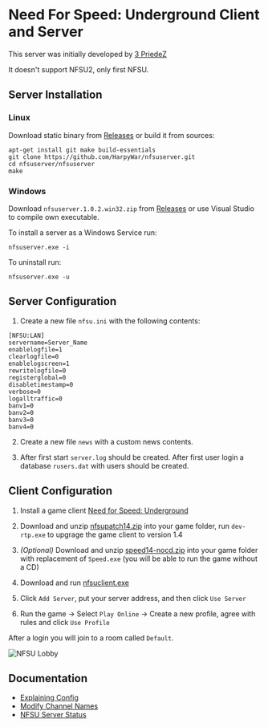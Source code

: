 
# Need For Speed: Underground Client and Server

This server was initially developed by [3 PriedeZ](http://3priedez.net)

It doesn't support NFSU2, only first NFSU.

## Server Installation

### Linux

Download static binary from [Releases](https://github.com/HarpyWar/nfsuserver/releases) or build it from sources:

```
apt-get install git make build-essentials
git clone https://github.com/HarpyWar/nfsuserver.git
cd nfsuserver/nfsuserver
make
```

### Windows

Download `nfsuserver.1.0.2.win32.zip` from [Releases](https://github.com/HarpyWar/nfsuserver/releases) or use Visual Studio to compile own executable.

To install a server as a Windows Service run:
```
nfsuserver.exe -i
```
To uninstall run:
```
nfsuserver.exe -u
```


## Server Configuration

1. Create a new file `nfsu.ini` with the following contents:

```
[NFSU:LAN]
servername=Server_Name
enablelogfile=1
clearlogfile=0
enablelogscreen=1
rewritelogfile=0
registerglobal=0
disabletimestamp=0
verbose=0
logalltraffic=0
banv1=0
banv2=0
banv3=0
banv4=0
```

2. Create a new file `news` with a custom news contents.

3. After first start `server.log` should be created. After first user login a database `rusers.dat` with users should be created.


## Client Configuration

1. Install a game client [Need for Speed: Underground](https://en.wikipedia.org/wiki/Need_for_Speed:_Underground)

2. Download and unzip [nfsupatch14.zip](https://github.com/HarpyWar/nfsuserver/releases/download/client/nfsupatch14.zip) into your game folder, run `dev-rtp.exe` to upgrage the game client to version 1.4

3. *(Optional)* Download and unzip [speed14-nocd.zip](https://github.com/HarpyWar/nfsuserver/releases/download/client/speed14-nocd.zip) into your game folder with replacement of `Speed.exe` (you will be able to run the game without a CD)

4. Download and run [nfsuclient.exe](https://github.com/HarpyWar/nfsuserver/releases/download/client/nfsuclient.exe)

5. Click `Add Server`, put your server address, and then click `Use Server`

7. Run the game &rarr; Select `Play Online` &rarr; Create a new profile, agree with rules and click `Use Profile`

After a login you will join to a room called `Default`.

![NFSU Lobby](http://i.imgur.com/ntGM3VF.jpg)


## Documentation

* [Explaining Config](https://github.com/HarpyWar/nfsuserver/wiki/Explaining-Config)
* [Modify Channel Names](https://github.com/HarpyWar/nfsuserver/wiki/Modify-Channel-Names)
* [NFSU Server Status](https://github.com/HarpyWar/nfsuserver/wiki/NFSU-Server-Status)

